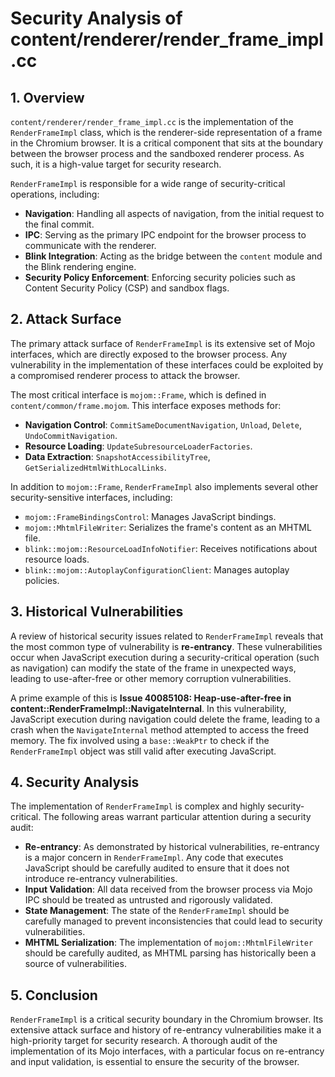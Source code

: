 # Security Analysis of content/renderer/render_frame_impl.cc

## 1. Overview

`content/renderer/render_frame_impl.cc` is the implementation of the `RenderFrameImpl` class, which is the renderer-side representation of a frame in the Chromium browser. It is a critical component that sits at the boundary between the browser process and the sandboxed renderer process. As such, it is a high-value target for security research.

`RenderFrameImpl` is responsible for a wide range of security-critical operations, including:

*   **Navigation**: Handling all aspects of navigation, from the initial request to the final commit.
*   **IPC**: Serving as the primary IPC endpoint for the browser process to communicate with the renderer.
*   **Blink Integration**: Acting as the bridge between the `content` module and the Blink rendering engine.
*   **Security Policy Enforcement**: Enforcing security policies such as Content Security Policy (CSP) and sandbox flags.

## 2. Attack Surface

The primary attack surface of `RenderFrameImpl` is its extensive set of Mojo interfaces, which are directly exposed to the browser process. Any vulnerability in the implementation of these interfaces could be exploited by a compromised renderer process to attack the browser.

The most critical interface is `mojom::Frame`, which is defined in `content/common/frame.mojom`. This interface exposes methods for:

*   **Navigation Control**: `CommitSameDocumentNavigation`, `Unload`, `Delete`, `UndoCommitNavigation`.
*   **Resource Loading**: `UpdateSubresourceLoaderFactories`.
*   **Data Extraction**: `SnapshotAccessibilityTree`, `GetSerializedHtmlWithLocalLinks`.

In addition to `mojom::Frame`, `RenderFrameImpl` also implements several other security-sensitive interfaces, including:

*   `mojom::FrameBindingsControl`: Manages JavaScript bindings.
*   `mojom::MhtmlFileWriter`: Serializes the frame's content as an MHTML file.
*   `blink::mojom::ResourceLoadInfoNotifier`: Receives notifications about resource loads.
*   `blink::mojom::AutoplayConfigurationClient`: Manages autoplay policies.

## 3. Historical Vulnerabilities

A review of historical security issues related to `RenderFrameImpl` reveals that the most common type of vulnerability is **re-entrancy**. These vulnerabilities occur when JavaScript execution during a security-critical operation (such as navigation) can modify the state of the frame in unexpected ways, leading to use-after-free or other memory corruption vulnerabilities.

A prime example of this is **Issue 40085108: Heap-use-after-free in content::RenderFrameImpl::NavigateInternal**. In this vulnerability, JavaScript execution during navigation could delete the frame, leading to a crash when the `NavigateInternal` method attempted to access the freed memory. The fix involved using a `base::WeakPtr` to check if the `RenderFrameImpl` object was still valid after executing JavaScript.

## 4. Security Analysis

The implementation of `RenderFrameImpl` is complex and highly security-critical. The following areas warrant particular attention during a security audit:

*   **Re-entrancy**: As demonstrated by historical vulnerabilities, re-entrancy is a major concern in `RenderFrameImpl`. Any code that executes JavaScript should be carefully audited to ensure that it does not introduce re-entrancy vulnerabilities.
*   **Input Validation**: All data received from the browser process via Mojo IPC should be treated as untrusted and rigorously validated.
*   **State Management**: The state of the `RenderFrameImpl` should be carefully managed to prevent inconsistencies that could lead to security vulnerabilities.
*   **MHTML Serialization**: The implementation of `mojom::MhtmlFileWriter` should be carefully audited, as MHTML parsing has historically been a source of vulnerabilities.

## 5. Conclusion

`RenderFrameImpl` is a critical security boundary in the Chromium browser. Its extensive attack surface and history of re-entrancy vulnerabilities make it a high-priority target for security research. A thorough audit of the implementation of its Mojo interfaces, with a particular focus on re-entrancy and input validation, is essential to ensure the security of the browser.